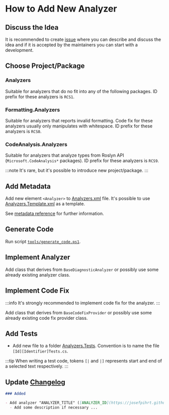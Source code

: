 ﻿# How to Add New Analyzer

## Discuss the Idea

It is recommended to create [issue](https://github.com/JosefPihrt/Roslynator/issues/new) where you can describe and discuss the idea and if it is accepted by the maintainers you can start with a development.

## Choose Project/Package

### Analyzers

Suitable for analyzers that do no fit into any of the following packages.
ID prefix for these analyzers is `RCS1`.

### Formatting.Analyzers

Suitable for analyzers that reports invalid formatting. Code fix for these analyzers usually only manipulates with whitespace.
ID prefix for these analyzers is `RCS0`.

### CodeAnalysis.Analyzers

Suitable for analyzers that analyze types from Roslyn API (`Microsoft.CodeAnalysis*` packages).
ID prefix for these analyzers is `RCS9`.


:::note
It's rare, but it's possible to introduce new project/package.
:::

## Add Metadata

Add new element `<Analyzer>` to [Analyzers.xml](https://github.com/JosefPihrt/Roslynator/blob/main/src/Analyzers/Analyzers.xml) file. It's possible to use [Analyzers.Template.xml](https://github.com/JosefPihrt/Roslynator/blob/main/src/Analyzers/Analyzers.Template.xml) as a template.

See [metadata reference](analyzer-metadata) for further information.

## Generate Code

Run script [`tools/generate_code.ps1`](https://github.com/JosefPihrt/Roslynator/blob/main/tools/generate_code.ps1).

## Implement Analyzer

Add class that derives from `BaseDiagnosticAnalyzer` or possibly use some already existing analyzer class.

## Implement Code Fix

:::info
It's strongly recommended to implement code fix for the analyzer.
:::

Add class that derives from `BaseCodeFixProvider` or possibly use some already existing code fix provider class.

## Add Tests  

- Add new file to a folder [Analyzers.Tests](https://github.com/JosefPihrt/Roslynator/tree/main/src/Tests/Analyzers.Tests). Convention is to name the file `[Id][Identifier]Tests.cs`.

:::tip
When writing a test code, tokens `[|` and `|]` represents start and end of a selected text respectively.
:::

## Update [Changelog](https://github.com/JosefPihrt/Roslynator/blob/main/ChangeLog.md)

```markdown
### Added

- Add analyzer "ANALYZER_TITLE" ([ANALYZER_ID](https://josefpihrt.github.io/docs/roslynator/analyzers/ANALYZER_ID)) ([#PR_ID](https://github.com/josefpihrt/roslynator/pull/PR_ID))
  - Add some description if necessary ...
```
